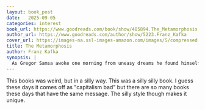 ```yaml
---
layout: book_post
date:   2025-09-05
categories: interest
book_url: https://www.goodreads.com/book/show/485894.The_Metamorphosis
author_url: https://www.goodreads.com/author/show/5223.Franz_Kafka
cover_url: https://images-na.ssl-images-amazon.com/images/S/compressed.photo.goodreads.com/books/1180623516i/1058052._SX150_.jpg
title: The Metamorphosis
author: Franz Kafka
synopsis: |
  As Gregor Samsa awoke one morning from uneasy dreams he found himself transformed in his bed into a gigantic insect. He was laying on his hard, as it were armor-plated, back and when he lifted his head a little he could see his domelike brown belly divided into stiff arched segments on top of which the bed quilt could hardly keep in position and was about to slide off completely. His numerous legs, which were pitifully thin compared to the rest of his bulk, waved helplessly before his eyes. With it's startling, bizarre, yet surprisingly funny first opening, Kafka begins his masterpiece, The Metamorphosis. It is the story of a young man who, transformed overnight into a giant beetle-like insect, becomes an object of disgrace to his family, an outsider in his own home, a quintessentially alienated man. A harrowing—though absurdly comic—meditation on human feelings of inadequacy, guilt, and isolation, The Metamorphosis has taken its place as one of the most widely read and influential works of twentieth-century fiction. As W.H. Auden wrote, 'Kafka is important to us because his predicament is the predicament of modern man.'
---
```


This books was weird, but in a silly way. This was a silly silly book. 
I guess these days it comes off as "capitalism bad" but there are so many books these days that have the same message.
The silly style though makes it unique.